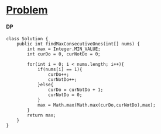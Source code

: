 # [Problem](https://leetcode.com/problems/max-consecutive-ones-ii/)

#### DP
````
class Solution {
    public int findMaxConsecutiveOnes(int[] nums) {
        int max = Integer.MIN_VALUE;
        int curDo = 0, curNotDo = 0;
        
        for(int i = 0; i < nums.length; i++){
            if(nums[i] == 1){
                curDo++;
                curNotDo++;
            }else{
                curDo = curNotDo + 1;
                curNotDo = 0;
            }
            max = Math.max(Math.max(curDo,curNotDo),max);
        }
        return max;
    }
}
````
